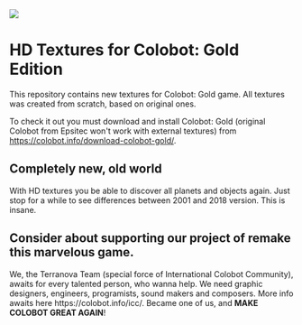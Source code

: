 <img src="http://89.191.153.172/colobot/banner_git.png" />
<h1>HD Textures for Colobot: Gold Edition</h1>
This repository contains new textures for Colobot: Gold game. All textures was created from scratch, based on original ones.

To check it out you must download and install Colobot: Gold (original Colobot from Epsitec won't work with external textures) from https://colobot.info/download-colobot-gold/. 

<h2>Completely new, old world</h2>
With HD textures you be able to discover all planets and objects again. Just stop for a while to see differences between 2001 and 2018 version. This is insane.

<h2>Consider about supporting our project of remake this marvelous game.</h2>
We, the Terranova Team (special force of International Colobot Community), awaits for every talented person, who wanna help. We need graphic designers, engineers, programists, sound makers and composers. More info awaits here https://colobot.info/icc/. Became one of us, and <b>MAKE COLOBOT GREAT AGAIN</b>!
